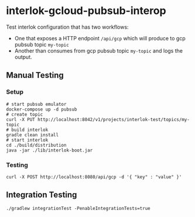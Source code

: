 # interlok-gcloud-pubsub-interop

Test interlok configuration that has two workflows:

* One that exposes a HTTP endpoint `/api/gcp` which will produce to gcp pubsub topic `my-topic`
* Another than consumes from gcp pubsub topic `my-topic` and logs the output.

## Manual Testing

### Setup

```shell
# start pubsub emulator
docker-compose up -d pubsub
# create topic
curl -X PUT http://localhost:8042/v1/projects/interlok-test/topics/my-topic
# build interlok
gradle clean install
# start interlok
cd ./build/distribution
java -jar ./lib/interlok-boot.jar
```

### Testing

```shell
curl -X POST http://localhost:8080/api/gcp -d '{ "key" : "value" }'
```

## Integration Testing

```shell
./gradlew integrationTest -PenableIntegrationTests=true
```
